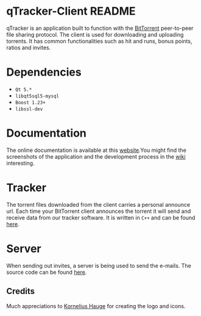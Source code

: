 # qTracker-Client README
qTracker is an application built to function with the [BitTorrent](https://en.wikipedia.org/wiki/BitTorrent) peer-to-peer file sharing protocol.
The client is used for downloading and uploading torrents. It has common functionalities such as hit and runs, bonus points, ratios and invites.

# Dependencies
* `Qt 5.*`
* `libqt5sql5-mysql`
* `Boost 1.23+`
* `libssl-dev`

# Documentation
The online documentation is available at this [website](https://tarves.no/docs/QTracker-Client/).You might find the screenshots of the application and the development process in the [wiki](https://github.com/Feqzz/qTracker-Client/wiki) interesting.

# Tracker
The torrent files downloaded from the client carries a personal announce url. Each time your BitTorrent client announces the torrent it will send and receive data from
our tracker software. It is written in `C++` and can be found [here](https://github.com/Feqzz/qTracker-Tracker).

# Server
When sending out invites, a server is being used to send the e-mails. The source code can be found [here](https://github.com/Feqzz/qTracker-Server).

## Credits
Much appreciations to [Kornelius Hauge](https://www.behance.net/korneliushauge) for creating the logo and icons.

